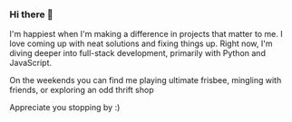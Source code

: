 ### Hi there 👋

I'm happiest when I'm making a difference in projects that matter to me. I love coming up with neat solutions and fixing things up. Right now, I'm diving deeper into full-stack development, primarily with Python and JavaScript.

On the weekends you can find me playing ultimate frisbee, mingling with friends, or exploring an odd thrift shop

Appreciate you stopping by :)



<!--
**benklee127/benklee127** is a ✨ _special_ ✨ repository because its `README.md` (this file) appears on your GitHub profile.

Here are some ideas to get you started:

- 🔭 I’m currently working on ...
- 🌱 I’m currently learning ...
- 👯 I’m looking to collaborate on ...
- 🤔 I’m looking for help with ...
- 💬 Ask me about ...
- 📫 How to reach me: ...
- 😄 Pronouns: ...
- ⚡ Fun fact: ...
-->
